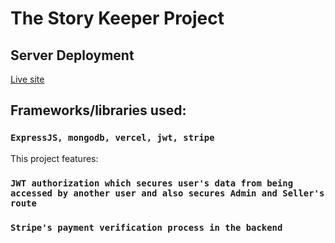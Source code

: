# The Story Keeper Project

## Server Deployment

[Live site](https://the-story-keeper-server.vercel.app/)

## Frameworks/libraries used:

### `ExpressJS, mongodb, vercel, jwt, stripe`

This project features:

### `JWT authorization which secures user's data from being accessed by another user and also secures Admin and Seller's route`

### `Stripe's payment verification process in the backend`
